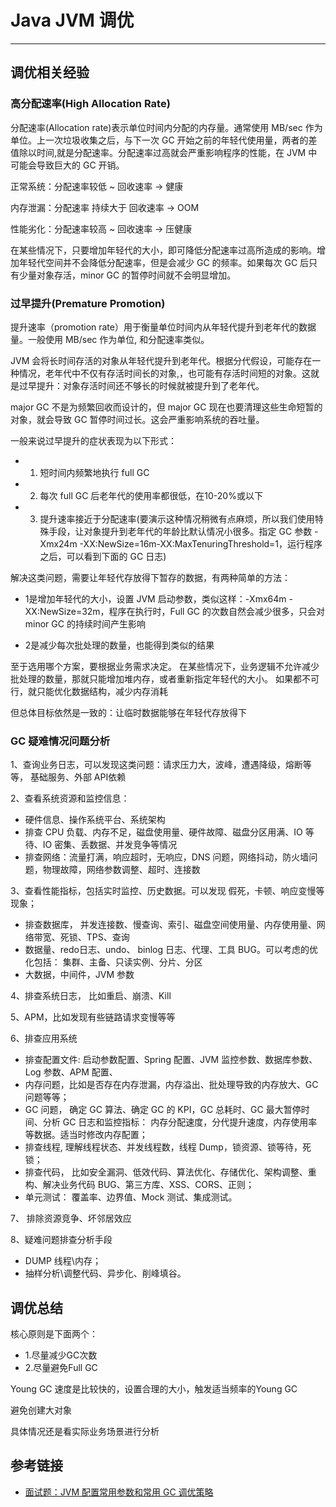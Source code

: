 # Java JVM 调优
***
## 调优相关经验
### 高分配速率(High Allocation Rate)
分配速率(Allocation rate)表示单位时间内分配的内存量。通常使用 MB/sec 作为单位。上一次垃圾收集之后，与下一次 GC 开始之前的年轻代使用量，两者的差值除以时间,就是分配速率。分配速率过高就会严重影响程序的性能，在 JVM 中可能会导致巨大的 GC 开销。

正常系统：分配速率较低 ~ 回收速率 -> 健康

内存泄漏：分配速率 持续大于 回收速率 -> OOM

性能劣化：分配速率较高 ~ 回收速率 -> 压健康

在某些情况下，只要增加年轻代的大小，即可降低分配速率过高所造成的影响。增加年轻代空间并不会降低分配速率，但是会减少 GC 的频率。如果每次 GC 后只有少量对象存活，minor GC 的暂停时间就不会明显增加。

### 过早提升(Premature Promotion)
提升速率（promotion rate）用于衡量单位时间内从年轻代提升到老年代的数据量。一般使用 MB/sec 作为单位, 和分配速率类似。

JVM 会将长时间存活的对象从年轻代提升到老年代。根据分代假设，可能存在一种情况，老年代中不仅有存活时间长的对象,，也可能有存活时间短的对象。这就是过早提升：对象存活时间还不够长的时候就被提升到了老年代。

major GC 不是为频繁回收而设计的，但 major GC 现在也要清理这些生命短暂的对象，就会导致 GC 暂停时间过长。这会严重影响系统的吞吐量。

一般来说过早提升的症状表现为以下形式：

- 1. 短时间内频繁地执行 full GC
- 2. 每次 full GC 后老年代的使用率都很低，在10-20%或以下
- 3. 提升速率接近于分配速率(要演示这种情况稍微有点麻烦，所以我们使用特殊手段，让对象提升到老年代的年龄比默认情况小很多。指定 GC 参数 -Xmx24m -XX:NewSize=16m-XX:MaxTenuringThreshold=1，运行程序之后，可以看到下面的 GC 日志)

解决这类问题，需要让年轻代存放得下暂存的数据，有两种简单的方法：

- 1是增加年轻代的大小，设置 JVM 启动参数，类似这样：-Xmx64m -XX:NewSize=32m，程序在执行时，Full GC 的次数自然会减少很多，只会对 minor GC 的持续时间产生影响

- 2是减少每次批处理的数量，也能得到类似的结果

至于选用哪个方案，要根据业务需求决定。 在某些情况下，业务逻辑不允许减少批处理的数量，那就只能增加堆内存，或者重新指定年轻代的大小。 如果都不可行，就只能优化数据结构，减少内存消耗

但总体目标依然是一致的：让临时数据能够在年轻代存放得下

### GC 疑难情况问题分析
1、查询业务日志，可以发现这类问题：请求压力大，波峰，遭遇降级，熔断等等， 基础服务、外部 API依赖 

2、查看系统资源和监控信息：

- 硬件信息、操作系统平台、系统架构
- 排查 CPU 负载、内存不足，磁盘使用量、硬件故障、磁盘分区用满、IO 等待、IO 密集、丢数据、并发竞争等情况
- 排查网络：流量打满，响应超时，无响应，DNS 问题，网络抖动，防火墙问题，物理故障，网络参数调整、超时、连接数

3、查看性能指标，包括实时监控、历史数据。可以发现 假死，卡顿、响应变慢等现象；

- 排查数据库， 并发连接数、慢查询、索引、磁盘空间使用量、内存使用量、网络带宽、死锁、TPS、查询
- 数据量、redo日志、undo、 binlog 日志、代理、工具 BUG。可以考虑的优化包括： 集群、主备、只读实例、分片、分区
- 大数据，中间件，JVM 参数

4、排查系统日志， 比如重启、崩溃、Kill 

5、APM，比如发现有些链路请求变慢等等

6、排查应用系统

- 排查配置文件: 启动参数配置、Spring 配置、JVM 监控参数、数据库参数、Log 参数、APM 配置、
- 内存问题，比如是否存在内存泄漏，内存溢出、批处理导致的内存放大、GC 问题等等；
- GC 问题， 确定 GC 算法、确定 GC 的 KPI，GC 总耗时、GC 最大暂停时间、分析 GC 日志和监控指标： 内存分配速度，分代提升速度，内存使用率等数据。适当时修改内存配置；
- 排查线程, 理解线程状态、并发线程数，线程 Dump，锁资源、锁等待，死锁；
- 排查代码， 比如安全漏洞、低效代码、算法优化、存储优化、架构调整、重构、解决业务代码 BUG、第三方库、XSS、CORS、正则；
- 单元测试： 覆盖率、边界值、Mock 测试、集成测试。

7、 排除资源竞争、坏邻居效应

8、疑难问题排查分析手段

- DUMP 线程\内存；
- 抽样分析\调整代码、异步化、削峰填谷。

## 调优总结
核心原则是下面两个：

- 1.尽量减少GC次数
- 2.尽量避免Full GC

Young GC 速度是比较快的，设置合理的大小，触发适当频率的Young GC

避免创建大对象

具体情况还是看实际业务场景进行分析

## 参考链接
- [面试题：JVM 配置常用参数和常用 GC 调优策略](https://mp.weixin.qq.com/s?__biz=MzUzMTA2NTU2Ng==&mid=2247487836&idx=2&sn=64ddddbc12eadbec85e487cd5473e922&chksm=fa496eedcd3ee7fbac31ba15c8498762358014a851ce6cc87e94eb520aa2c3886ff3e0ae1fa3&scene=27#wechat_redirect)